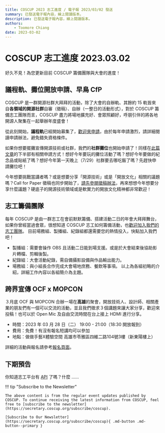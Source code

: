 ```yaml
---
title: COSCUP 2023 志工進度 / 電子報 2023/03/02 發送
summary: 已發送電子報內容，線上閱讀版本。
description: 已發送電子報內容，線上閱讀版本。
authors:
    - Toomore Chiang
date: 2023-03-02
---
```


# COSCUP 志工進度 2023.03.02

好久不見！為您更新目前 COSCUP 籌備團隊與大會的進度！

## 議程軌、攤位開放申請、早鳥 CfP

COSCUP 是一群開源社群大拜拜的活動，除了大會的自辦軌、其餘約 15 軌皆來自**各領域的開源社群**自審（徵稿）、自辦（一整日的活動形式），對於 COSCUP 籌備志工團隊而言，COSCUP 盡力將場地擴充好、會眾照顧好，呼朋引伴的將各地開源人聚集在一起舉辦年度盛會！

從此刻開始，**議程軌**已經開始募集了，[歡迎來申請](https://blog.coscup.org/2023/02/coscup-2023-call-for-participation-now.html)，由於每年申請激烈，請詳細閱讀申請辦法，避免錯失資格條件。

如果你想要擺攤宣傳開源技術或社群，我們的**社群攤位**也開始申請了！同樣在[此篇文章](https://blog.coscup.org/2023/02/coscup-2023-call-for-participation-now.html)的下半部有相關申請方式！想好今年要玩的攤位活動了嗎？想好今年要做的紀念品或貼紙了嗎？想好今年第一天晚上（7/29）社群要去哪吃飯了嗎？先趕快申請攤位吧！

今年想要挑戰當講者嗎？或是想要分享「開源技術」或是「開放文化」相關的議題嗎？Call for Paper 徵稿也同步開始了，[請先參閱徵稿辦法](https://blog.coscup.org/2023/02/coscup-2023-early-bird-call-for-paper.html)，再來想想今年想要分享什麼議題？硬底子的開源技術領域或是軟實力的開放文化精神都非常歡迎！

## 志工籌備團隊

每年 COSCUP 是由一群志工在會前默默籌備、搭建活動二日的年會大拜拜舞台，如果你曾經當過會眾，很想知道 COSCUP 志工如何籌備活動，也[歡迎加入我們的志工團隊](https://volunteer.coscup.org/)。
目前場務組、製播組、紀錄組都還需要您的熱情投入，快點加入我們吧！

- 製播組：需要會操作 OBS 且活動二日能到場支援。或是於大會結束後協助影片轉檔、剪輯後製。
- 紀錄組：大會活動紀錄，需自備攝影設備與作品輸出能力。
- 場務組：與小組長合作完成大會場地庶務、餐飲等事項。
  以上為各組初略的介紹，詳細工作內容以各組簡介為主題。

## 跨界宣傳 OCF x MOPCON

３月底 OCF 與 MOPCON 合辦一場在**高雄**的聚會，開放技術人、設計師、相關產業的朋友們有一個可以交流的活動，並且我們徵求３個講題來讓大家分享，歡迎來投稿！也可以於 Open Mic 及自由交流時間在台上接上 HDMI 進行分享。

- 時間：2023 年 03 月 28 日（二） 19:00 - 21:00（18:30 開放報到）
- 費用：免費！有沒有報名短講均可以參加
- 地點：做做手藝X體驗空間 高雄市苓雅區四維二路104號3樓（新東陽樓上）

詳細的活動與報名請參考[報名頁面](https://ocftw.kktix.cc/events/khspringparty)。

## 下期預告

你知道志工平台有 [API](https://volunteer.coscup.org/api/docs) 了嗎？什麼 ......

!!! tip "Subscribe to the Newsletter"

    The above content is from the regular event updates published by COSCUP. To continue receiving the latest information from COSCUP, feel free to [subscribe to the newsletter](https://secretary.coscup.org/subscribe/coscup).

    [Subscribe to Our Newsletter](https://secretary.coscup.org/subscribe/coscup){ .md-button .md-button--primary }
